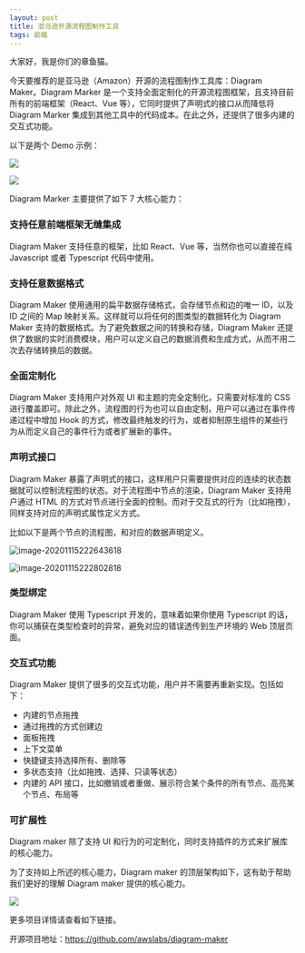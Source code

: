 ```yaml
---
layout: post
title: 亚马逊开源流程图制作工具
tags: 前端
---
```


大家好，我是你们的章鱼猫。

今天要推荐的是亚马逊（Amazon）开源的流程图制作工具库：Diagram Maker。Diagram Marker 是一个支持全面定制化的开源流程图框架，且支持目前所有的前端框架（React、Vue 等），它同时提供了声明式的接口从而降低将 Diagram Marker 集成到其他工具中的代码成本。在此之外，还提供了很多内建的交互式功能。

以下是两个 Demo 示例：

![](https://7465-test-3c9b5e-books-1301492295.tcb.qcloud.la/mac_github_images/compress_diaggram01.png)

![](https://7465-test-3c9b5e-books-1301492295.tcb.qcloud.la/mac_github_images/compress_diagram02.png)

Diagram Marker 主要提供了如下 7 大核心能力：

### 支持任意前端框架无缝集成

Diagram Maker 支持任意的框架，比如 React、Vue 等，当然你也可以直接在纯 Javascript 或者 Typescript 代码中使用。

### 支持任意数据格式

Diagram Maker 使用通用的扁平数据存储格式，会存储节点和边的唯一 ID，以及 ID 之间的 Map 映射关系。这样就可以将任何的图类型的数据转化为 Diagram Maker 支持的数据格式。为了避免数据之间的转换和存储，Diagram Maker 还提供了数据的实时消费模块，用户可以定义自己的数据消费和生成方式，从而不用二次去存储转换后的数据。

### 全面定制化

Diagram Maker 支持用户对外观 UI 和主题的完全定制化，只需要对标准的 CSS 进行覆盖即可。除此之外，流程图的行为也可以自由定制，用户可以通过在事件传递过程中增加 Hook 的方式，修改最终触发的行为，或者抑制原生组件的某些行为从而定义自己的事件行为或者扩展新的事件。

### 声明式接口

Diagram Maker 暴露了声明式的接口，这样用户只需要提供对应的连续的状态数据就可以控制流程图的状态。对于流程图中节点的渲染，Diagram Maker 支持用户通过 HTML 的方式对节点进行全面的控制。而对于交互式的行为（比如拖拽），同样支持对应的声明式属性定义方式。

比如以下是两个节点的流程图，和对应的数据声明定义。

![image-20201115222643618](https://7465-test-3c9b5e-books-1301492295.tcb.qcloud.la/mac_github_images/compress_image-20201115222643618.png)

![image-20201115222802818](https://7465-test-3c9b5e-books-1301492295.tcb.qcloud.la/mac_github_images/compress_image-20201115222802818.png)

### 类型绑定

Diagram Maker 使用 Typescript 开发的，意味着如果你使用 Typescript 的话，你可以捕获在类型检查时的异常，避免对应的错误透传到生产环境的 Web 顶层页面。

### 交互式功能

Diagram Maker 提供了很多的交互式功能，用户并不需要再重新实现。包括如下：

- 内建的节点拖拽
- 通过拖拽的方式创建边
- 面板拖拽
- 上下文菜单
- 快捷键支持选择所有、删除等
- 多状态支持（比如拖拽、选择、只读等状态）
- 内建的 API 接口，比如撤销或者重做、展示符合某个条件的所有节点、高亮某个节点、布局等

### 可扩展性

Diagram maker 除了支持 UI 和行为的可定制化，同时支持插件的方式来扩展库的核心能力。

为了支持如上所述的核心能力，Diagram maker 的顶层架构如下，这有助于帮助我们更好的理解 Diagram maker 提供的核心能力。

![](https://7465-test-3c9b5e-books-1301492295.tcb.qcloud.la/mac_github_images/compress_Architecture.png)

更多项目详情请查看如下链接。

开源项目地址：https://github.com/awslabs/diagram-maker